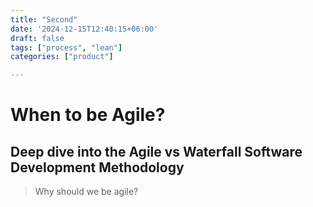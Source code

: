 ```yaml
---
title: "Second"
date: '2024-12-15T12:40:15+06:00'
draft: false
tags: ["process", "lean"]
categories: ["product"]

---
```


# When to be Agile?
## Deep dive into the Agile vs Waterfall Software Development Methodology

> Why should we be agile?